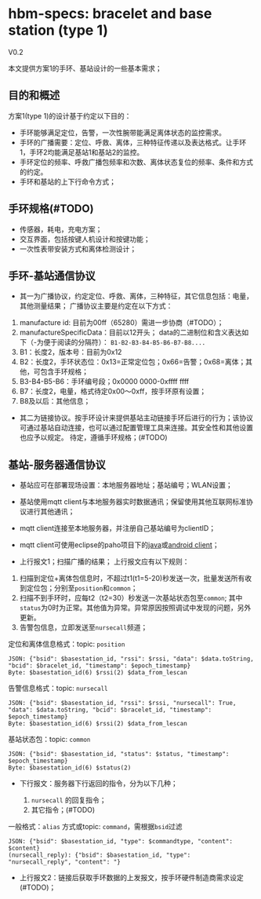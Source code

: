 # hbm-specs: bracelet and base station (type 1) 
V0.2

本文提供方案1的手环、基站设计的一些基本需求；

## 目的和概述

方案1(type 1)的设计基于约定以下目的：

- 手环能够满足定位，告警，一次性腕带能满足离体状态的监控需求。
- 手环的广播需要：定位、呼救、离体，三种特征传递以及表达格式。让手环1，手环2均能满足基站1和基站2的监控。
- 手环定位的频率、呼救广播包频率和次数、离体状态复位的频率、条件和方式的约定。
- 手环和基站的上下行命令方式；

## 手环规格(#TODO)

- 传感器，耗电，充电方案；
- 交互界面，包括按键人机设计和按键功能；
- 一次性表带安装方式和离体检测设计；

## 手环-基站通信协议

- 其一为广播协议，约定定位、呼救、离体，三种特征，其它信息包括：电量，其他测量结果； 广播协议主要是约定在以下方式： 

 1. manufacture id: 目前为00ff（65280）需进一步协商（#TODO）； 
 2. manufactureSpecificData：目前以12开头； data的二进制位和含义表达如下（-为便于阅读的分隔符）： `B1-B2-B3-B4-B5-B6-B7-B8.... `
 3. B1：长度2，版本号：目前为0x12 
 4. B2：长度2，手环状态位：0x13=正常定位包；0x66=告警；0x68=离体；其他，可包含手环规格； 
 5. B3-B4-B5-B6：手环编号段；0x0000 0000-0xffff ffff 
 6. B7：长度2，电量，格式待定0x00～0xff，按手环原有设置； 
 7. B8及以后：其他信息；

- 其二为链接协议。按手环设计来提供基站主动链接手环后进行的行为；该协议可通过基站自动连接，也可以通过配置管理工具来连接。其安全性和其他设置也应予以规定。 待定，遵循手环规格；(#TODO)

## 基站-服务器通信协议

- 基站应可在部署现场设置：本地服务器地址；基站编号；WLAN设置； 
- 基站使用mqtt client与本地服务器实时数据通讯；保留使用其他互联网标准协议进行其他通讯； 
- mqtt client连接至本地服务器，并注册自己基站编号为clientID； 
- mqtt client可使用eclipse的paho项目下的[java](https://eclipse.org/paho/clients/java/)或[android client](https://eclipse.org/paho/clients/android/)；

- 上行报文1；扫描广播的结果； 上行报文应有以下规则：

 1. 扫描到定位+离体包信息时，不超过t1(t1=5-20)秒发送一次，批量发送所有收到定位包；分别至`position`和`common`；
 2. 扫描不到手环时，应每t2（t2=30）秒发送一次基站状态包至`common`; 其中`status`为0时为正常。其他值为异常。异常原因按照调试中发现的问题，另外更新。
 3. 告警包信息，立即发送至`nursecall`频道；

定位和离体信息格式：topic: `position`

	JSON: {"bsid": $basestation_id, "rssi": $rssi, "data": $data.toString, "bcid": $bracelet_id, "timestamp": $epoch_timestamp}
	Byte: $basestation_id(6) $rssi(2) $data_from_lescan
	
告警信息格式：topic: `nursecall`

	JSON: {"bsid": $basestation_id, "rssi": $rssi, "nursecall": True, "data": $data.toString, "bcid": $bracelet_id, "timestamp": $epoch_timestamp}
	Byte: $basestation_id(6) $rssi(2) $data_from_lescan
	
基站状态包：topic: `common`

	JSON: {"bsid": $basestation_id, "status": $status, "timestamp": $epoch_timestamp}
	Byte: $basestation_id(6) $status(2)


- 下行报文：服务器下行返回的指令，分为以下几种；
  
  1. `nursecall` 的回复指令；
  2. 其它指令；(#TODO)

一般格式：`alias` 方式或topic: `command`，需根据`bsid`过滤

	JSON: {"bsid": $basestation_id, "type": $commandtype, "content": $content}
	(nursecall_reply): {"bsid": $basestation_id, "type": "nursecall_reply", "content": "} 
	
	
- 上行报文2：链接后获取手环数据的上发报文，按手环硬件制造商需求设定(#TODO)；

